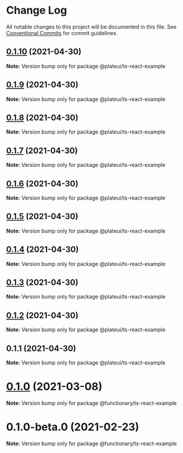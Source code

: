 # Change Log

All notable changes to this project will be documented in this file.
See [Conventional Commits](https://conventionalcommits.org) for commit guidelines.

## [0.1.10](https://github.com/wraft/plate/compare/@plateui/ts-react-example@0.1.9...@plateui/ts-react-example@0.1.10) (2021-04-30)

**Note:** Version bump only for package @plateui/ts-react-example





## [0.1.9](https://github.com/wraft/plate/compare/@plateui/ts-react-example@0.1.8...@plateui/ts-react-example@0.1.9) (2021-04-30)

**Note:** Version bump only for package @plateui/ts-react-example





## [0.1.8](https://github.com/wraft/plate/compare/@plateui/ts-react-example@0.1.7...@plateui/ts-react-example@0.1.8) (2021-04-30)

**Note:** Version bump only for package @plateui/ts-react-example





## [0.1.7](https://github.com/wraft/plate/compare/@plateui/ts-react-example@0.1.6...@plateui/ts-react-example@0.1.7) (2021-04-30)

**Note:** Version bump only for package @plateui/ts-react-example





## [0.1.6](https://github.com/wraft/plate/compare/@plateui/ts-react-example@0.1.5...@plateui/ts-react-example@0.1.6) (2021-04-30)

**Note:** Version bump only for package @plateui/ts-react-example





## [0.1.5](https://github.com/wraft/plate/compare/@plateui/ts-react-example@0.1.4...@plateui/ts-react-example@0.1.5) (2021-04-30)

**Note:** Version bump only for package @plateui/ts-react-example





## [0.1.4](https://github.com/wraft/plate/compare/@plateui/ts-react-example@0.1.3...@plateui/ts-react-example@0.1.4) (2021-04-30)

**Note:** Version bump only for package @plateui/ts-react-example





## [0.1.3](https://github.com/wraft/plate/compare/@plateui/ts-react-example@0.1.2...@plateui/ts-react-example@0.1.3) (2021-04-30)

**Note:** Version bump only for package @plateui/ts-react-example





## [0.1.2](https://github.com/wraft/plate/compare/@plateui/ts-react-example@0.1.1...@plateui/ts-react-example@0.1.2) (2021-04-30)

**Note:** Version bump only for package @plateui/ts-react-example





## 0.1.1 (2021-04-30)

**Note:** Version bump only for package @plateui/ts-react-example





# [0.1.0](https://github.com/wearefunctionary/plate/compare/@functionary/ts-react-example@0.1.0-beta.0...@functionary/ts-react-example@0.1.0) (2021-03-08)

**Note:** Version bump only for package @functionary/ts-react-example

# 0.1.0-beta.0 (2021-02-23)

**Note:** Version bump only for package @functionary/ts-react-example

